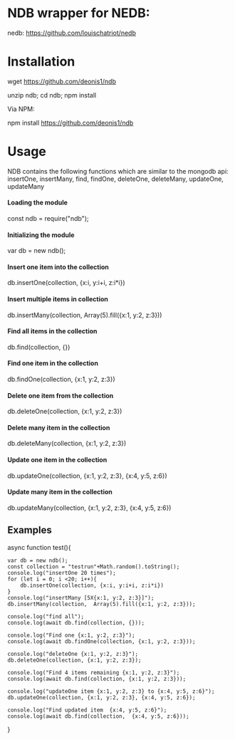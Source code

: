 
# NDB wrapper for NEDB: 
nedb: https://github.com/louischatriot/nedb



# Installation 

wget https://github.com/deonis1/ndb 

unzip ndb; cd ndb; npm install

Via NPM: 

npm install https://github.com/deonis1/ndb 

# Usage 

NDB contains the following functions which are similar to the mongodb api:
insertOne, insertMany, find, findOne, deleteOne, deleteMany, updateOne, updateMany

#### Loading the module
const ndb = require("ndb");
#### Initializing the module
var db = new ndb();

#### Insert one item into the collection
db.insertOne(collection, {x:i, y:i+i, z:i*i})
#### Insert multiple items in collection
db.insertMany(collection,  Array(5).fill({x:1, y:2, z:3}))
#### Find all items in the collection
db.find(collection, {})
#### Find one item in the collection
db.findOne(collection, {x:1, y:2, z:3})
#### Delete one item from the collection
db.deleteOne(collection, {x:1, y:2, z:3})
#### Delete many item in the collection
db.deleteMany(collection, {x:1, y:2, z:3})
#### Update one item in the collection
db.updateOne(collection, {x:1, y:2, z:3}, {x:4, y:5, z:6})
#### Update many item in the collection
db.updateMany(collection, {x:1, y:2, z:3}, {x:4, y:5, z:6})



## Examples

async function test(){
    
    var db = new ndb();
    const collection = "testrun"+Math.random().toString();
    console.log("insertOne 20 times");
    for (let i = 0; i <20; i++){
        db.insertOne(collection, {x:i, y:i+i, z:i*i})
    }
    console.log("insertMany [5X{x:1, y:2, z:3}]");
    db.insertMany(collection,  Array(5).fill({x:1, y:2, z:3}));

    console.log("find all");
    console.log(await db.find(collection, {}));   

    console.log("Find one {x:1, y:2, z:3}");
    console.log(await db.findOne(collection, {x:1, y:2, z:3}));

    console.log("deleteOne {x:1, y:2, z:3}");
    db.deleteOne(collection, {x:1, y:2, z:3});

    console.log("Find 4 items remaining {x:1, y:2, z:3}");
    console.log(await db.find(collection, {x:1, y:2, z:3}));

    console.log("updateOne item {x:1, y:2, z:3} to {x:4, y:5, z:6}");   
    db.updateOne(collection, {x:1, y:2, z:3}, {x:4, y:5, z:6});

    console.log("Find updated item  {x:4, y:5, z:6}");
    console.log(await db.find(collection,  {x:4, y:5, z:6}));
}
